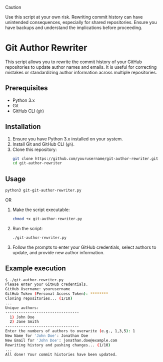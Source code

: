 > [!CAUTION]
> Use this script at your own risk.
> Rewriting commit history can have unintended consequences, especially for shared repositories.
> Ensure you have backups and understand the implications before proceeding.



# Git Author Rewriter

This script allows you to rewrite the commit history of your GitHub repositories to update author names and emails. It is useful for correcting mistakes or standardizing author information across multiple repositories.

## Prerequisites

- Python 3.x
- Git
- GitHub CLI (`gh`)

## Installation

1. Ensure you have Python 3.x installed on your system.
2. Install Git and GitHub CLI (`gh`).
3. Clone this repository:
    ```sh
    git clone https://github.com/yourusername/git-author-rewriter.git
    cd git-author-rewriter
    ```

## Usage

```sh
python3 git-git-author-rewriter.py
```

OR


1. Make the script executable:
    ```sh
    chmod +x git-author-rewriter.py
    ```

2. Run the script:
    ```sh
    ./git-author-rewriter.py
    ```

3. Follow the prompts to enter your GitHub credentials, select authors to update, and provide new author information.

## Example execution

```sh
$ ./git-author-rewriter.py
Please enter your GitHub credentials.
GitHub Username: yourusername
GitHub Token (Personal Access Token): ********
Cloning repositories... (1/10)
...
Unique authors:
---------------------------------
  1) John Doe
  2) Jane Smith
---------------------------------
Enter the numbers of authors to overwrite (e.g., 1,3,5): 1
New Name for 'John Doe': Jonathan Doe
New Email for 'John Doe': jonathan.doe@example.com
Rewriting history and pushing changes... (1/10)
...
All done! Your commit histories have been updated.
```
